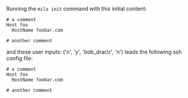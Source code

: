 Running the `mila init` command with this initial content:

```
# a comment
Host foo
  HostName foobar.com

# another comment

```

and these user inputs: ('n', 'y', 'bob_drac\r', 'n')
leads the following ssh config file:

```
# a comment
Host foo
  HostName foobar.com

# another comment

```
